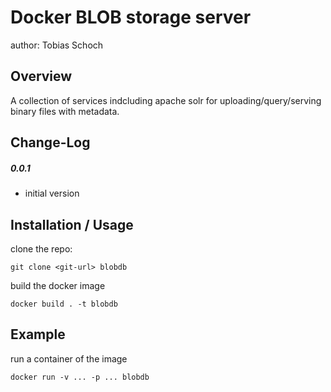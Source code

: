 Docker BLOB storage server
===============================
author: Tobias Schoch

Overview
--------

A collection of services indcluding apache solr for uploading/query/serving binary files with metadata.


Change-Log
----------
##### 0.0.1
* initial version


Installation / Usage
--------------------
clone the repo:

```
git clone <git-url> blobdb
```
build the docker image
```
docker build . -t blobdb
```

Example
-------

run a container of the image
```
docker run -v ... -p ... blobdb
```